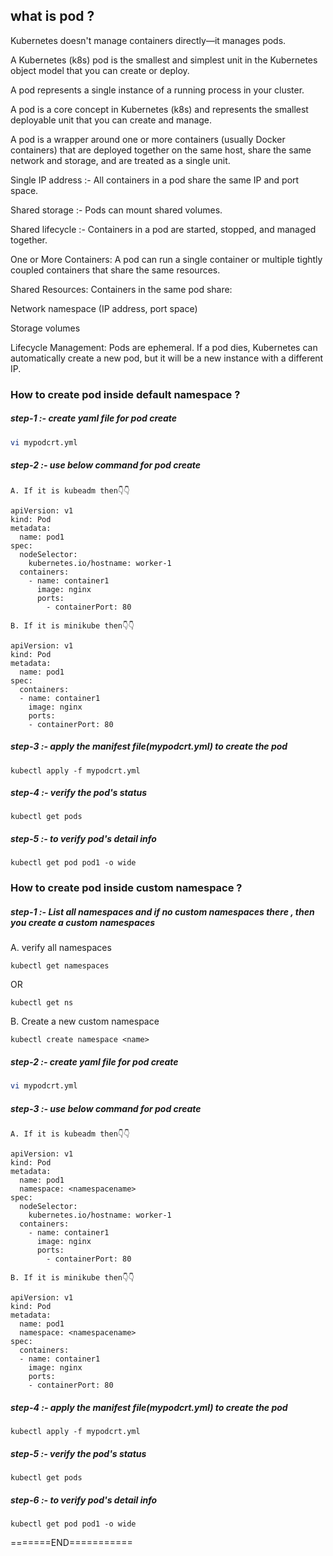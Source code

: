 ## what is pod ?


Kubernetes doesn't manage containers directly—it manages pods. 

A Kubernetes (k8s) pod is the smallest and simplest unit in the Kubernetes object model that you can create or deploy. 

A pod represents a single instance of a running process in your cluster.

A pod is a core concept in Kubernetes (k8s) and represents the smallest deployable unit that you can create and manage.

A pod is a wrapper around one or more containers (usually Docker containers) that are deployed together on the same host, share the same network and storage, and are treated as a single unit.


Single IP address :- All containers in a pod share the same IP and port space.

Shared storage :- Pods can mount shared volumes.

Shared lifecycle :- Containers in a pod are started, stopped, and managed together.

One or More Containers: A pod can run a single container or multiple tightly coupled containers that share the same resources.

Shared Resources: Containers in the same pod share:

Network namespace (IP address, port space)

Storage volumes

Lifecycle Management: Pods are ephemeral. If a pod dies, Kubernetes can automatically create a new pod, but it will be a new instance with a different IP.
### How to create pod inside default namespace ?


##### step-1 :- create yaml file for pod create


```bash
vi mypodcrt.yml
```


##### step-2 :- use below command for pod create


`A. If it is kubeadm then👇👇`


```
apiVersion: v1
kind: Pod
metadata:
  name: pod1
spec:
  nodeSelector:
    kubernetes.io/hostname: worker-1
  containers:
    - name: container1
      image: nginx
      ports:
        - containerPort: 80

```


`B. If it is minikube then👇👇`


```
apiVersion: v1
kind: Pod
metadata:
  name: pod1
spec:
  containers:
  - name: container1
    image: nginx
    ports:
    - containerPort: 80

```


##### step-3 :- apply the manifest file(mypodcrt.yml) to create the pod


```
kubectl apply -f mypodcrt.yml
```


##### step-4 :- verify the pod's status


```
kubectl get pods
```

##### step-5 :- to verify pod's detail info


```
kubectl get pod pod1 -o wide

```



### How to create pod inside custom namespace ?


##### step-1 :- List all namespaces and if no custom namespaces there , then you create a custom namespaces


A. verify all namespaces


```
kubectl get namespaces
```

OR

```
kubectl get ns
```


B. Create a new custom namespace


```
kubectl create namespace <name>
```


##### step-2 :- create yaml file for pod create


```bash
vi mypodcrt.yml
```


##### step-3 :- use below command for pod create


`A. If it is kubeadm then👇👇`


```
apiVersion: v1
kind: Pod
metadata:
  name: pod1
  namespace: <namespacename>
spec:
  nodeSelector:
    kubernetes.io/hostname: worker-1
  containers:
    - name: container1
      image: nginx
      ports:
        - containerPort: 80

```


`B. If it is minikube then👇👇`


```
apiVersion: v1
kind: Pod
metadata:
  name: pod1
  namespace: <namespacename>
spec:
  containers:
  - name: container1
    image: nginx
    ports:
    - containerPort: 80

```


##### step-4 :- apply the manifest file(mypodcrt.yml) to create the pod


```
kubectl apply -f mypodcrt.yml
```


##### step-5 :- verify the pod's status


```
kubectl get pods
```

##### step-6 :- to verify pod's detail info


```
kubectl get pod pod1 -o wide

```


=======END===========
